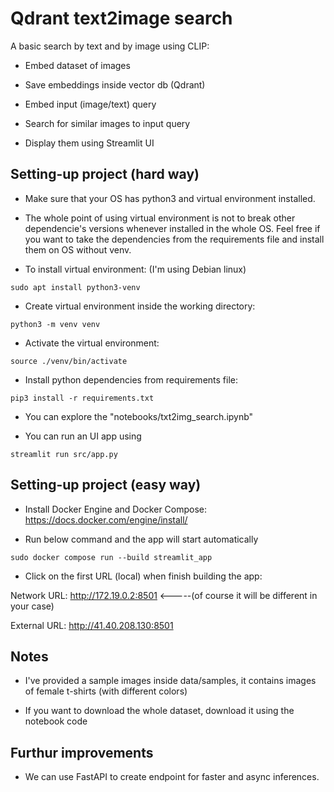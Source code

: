 # Qdrant text2image search

A basic search by text and by image using CLIP:

* Embed dataset of images

* Save embeddings inside vector db (Qdrant)

* Embed input (image/text) query 

* Search for similar images to input query

* Display them using Streamlit UI

## Setting-up project (hard way)

* Make sure that your OS has python3 and virtual environment installed.

* The whole point of using virtual environment is not to break other dependencie's versions whenever installed in the whole OS. Feel free if you want to take the dependencies from the requirements file and install them on OS without venv.

* To install virtual environment: (I'm using Debian linux)
```
sudo apt install python3-venv
```

* Create virtual environment inside the working directory:
```
python3 -m venv venv
```

* Activate the virtual environment:
```
source ./venv/bin/activate
```

* Install python dependencies from requirements file:
```
pip3 install -r requirements.txt
```

* You can explore the "notebooks/txt2img_search.ipynb"

* You can run an UI app using
```
streamlit run src/app.py
```

## Setting-up project (easy way)

* Install Docker Engine and Docker Compose:
https://docs.docker.com/engine/install/

* Run below command and the app will start automatically
```
sudo docker compose run --build streamlit_app
```

* Click on the first URL (local) when finish building the app:

Network URL: http://172.19.0.2:8501 <-----(of course it will be different in your case)

External URL: http://41.40.208.130:8501

## Notes

* I've provided a sample images inside data/samples, it contains images of female t-shirts (with different colors)

* If you want to download the whole dataset, download it using the notebook code

## Furthur improvements

* We can use FastAPI to create endpoint for faster and async inferences.